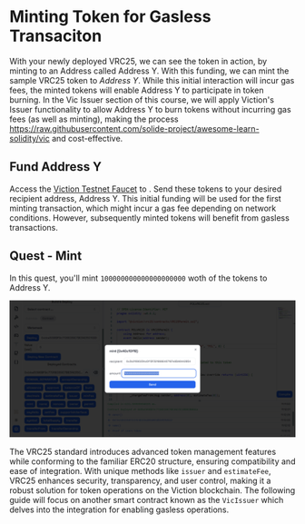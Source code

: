 # Minting Token for Gasless Transaciton 

With your newly deployed VRC25, we can see the token in action, by minting to an Address called Address Y. With this funding, we can mint the sample VRC25 token to *Address Y*. While this initial interaction will incur gas fees, the minted tokens will enable Address Y to participate in token burning. In the Vic Issuer section of this course, we will apply Viction's Issuer functionality to allow Address Y to burn tokens without incurring gas fees (as well as minting), making the process https://raw.githubusercontent.com/solide-project/awesome-learn-solidity/vic and cost-effective.

## Fund Address Y

Access the [Viction Testnet Faucet](https://faucet-testnet.viction.xyz/) to . Send these tokens to your desired recipient address, Address Y. This initial funding will be used for the first minting transaction, which might incur a gas fee depending on network conditions. However, subsequently minted tokens will benefit from gasless transactions.

## Quest - Mint

In this quest, you'll mint `100000000000000000000` woth of the tokens to Address Y.

![](https://raw.githubusercontent.com/POLearn/victionary-everything-about-viction/refs/heads/master/content/assets/images/vrc25_mint.png)

The VRC25 standard introduces advanced token management features while conforming to the familiar ERC20 structure, ensuring compatibility and ease of integration. With unique methods like `issuer` and `estimateFee`, VRC25 enhances security, transparency, and user control, making it a robust solution for token operations on the Viction blockchain. The following guide will focus on another smart contract known as the `VicIssuer` which delves into the integration for enabling gasless operations.